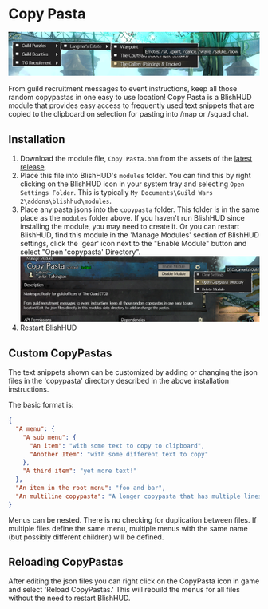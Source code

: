 # Copy Pasta

![Copy Pasta Module](extra/CopyPasta.png)

From guild recruitment messages to event instructions, keep all those random copypastas in one easy to use location! Copy Pasta is a BlishHUD module that provides easy access to frequently used text snippets that are copied to the clipboard on selection for pasting into /map or /squad chat. 

## Installation

1. Download the module file, `Copy Pasta.bhm` from the assets of the [latest release](https://github.com/The-EG/BlishHUD-CopyPasta/releases/latest).
2. Place this file into BlishHUD's `modules` folder. You can find this by right clicking on the BlishHUD icon in your system tray and selecting `Open Settings Folder`. This is typically `My Documents\Guild Wars 2\addons\blishhud\modules`.
3. Place any pasta jsons into the `copypasta` folder. This folder is in the same place as the `modules` folder above. If you haven't run BlishHUD since installing the module, you may need to create it. Or you can restart BlishHUD, find this module in the 'Manage Modules' section of BlishHUD settings, click the 'gear' icon next to the "Enable Module" button and select "Open 'copypasta' Directory".
  ![Copy Past Directory](extra/CopyPastaDir.png)
4. Restart BlishHUD

## Custom CopyPastas

The text snippets shown can be customized by adding or changing the json files in the 'copypasta' directory described in the above installation instructions.

The basic format is:

```json
{
  "A menu": {
    "A sub menu": {
      "An item": "with some text to copy to clipboard",
      "Another Item": "with some different text to copy"
    },
    "A third item": "yet more text!"
  },
  "An item in the root menu": "foo and bar",
  "An multiline copypasta": "A longer copypasta that has multiple lines.\nThis is a second line."
}
```

Menus can be nested. There is no checking for duplication between files. If multiple files define the same menu, multiple menus with the same name (but possibly different children) will be defined.

## Reloading CopyPastas

After editing the json files you can right click on the CopyPasta icon in game and select 'Reload CopyPastas.' This will rebuild the menus for all files without the need to restart BlishHUD.
